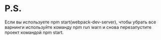 # P.S.
Если вы используете npm start(webpack-dev-server), чтобы убрать все варнинги используйте команду npm run warn и снова перезапустите проект командой npm start.
